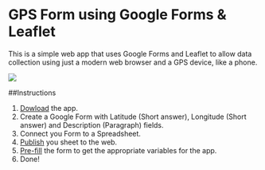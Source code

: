 # GPS Form using Google Forms & Leaflet

This is a simple web app that uses Google Forms and Leaflet to allow data collection using just a modern web browser and a GPS device, like a phone.

![](https://raw.githubusercontent.com/aogdp/gpsform/gh-pages/gpsFormThumb.png)

##Instructions

1. [Dowload](https://github.com/aogdp/gpsform/archive/gh-pages.zip) the app.
2. Create a Google Form with Latitude (Short answer), Longitude (Short answer) and Description (Paragraph) fields.
3. Connect you Form to a Spreadsheet.
4. [Publish](https://support.google.com/docs/answer/37579?hl=en) you sheet to the web.
5. [Pre-fill](https://support.google.com/docs/answer/160000?hl=en) the form to get the appropriate variables for the app.
6. Done!
